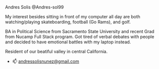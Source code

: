 Andres Solis @Andres-sol99

My interest besides sitting in front of my computer all day are both watching/playing skateboarding, football (Go Rams), and golf.

BA in Political Science from Sacramento State University and recent Grad from Nucamp Full Stack program. Got tired of verbal debates with people and decided to have emotional battles with my laptop instead. 

Resident of our beatiful valley in central California. 

- 📫 andressolisnunez@gmail.com

<!---
Andres-sol99/Andres-sol99 is a ✨ special ✨ repository because its `README.md` (this file) appears on your GitHub profile.
You can click the Preview link to take a look at your changes.
--->
